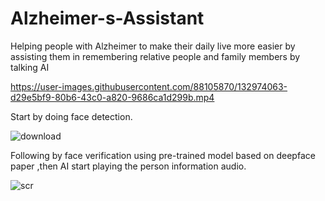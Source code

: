 # Alzheimer-s-Assistant
Helping people with Alzheimer to make their daily live more easier by assisting them in remembering relative people and family members by talking AI



https://user-images.githubusercontent.com/88105870/132974063-d29e5bf9-80b6-43c0-a820-9686ca1d299b.mp4



Start by doing face detection.

![download](https://user-images.githubusercontent.com/88105870/132973875-f982e2ae-9785-46f7-a852-cf43a40cb07e.png)

Following by face verification using pre-trained model based on deepface paper ,then AI start playing the person information audio. 

![scr](https://user-images.githubusercontent.com/88105870/132973877-07c6a45a-7068-43f7-8d8f-5fcc5de39700.jpg)


